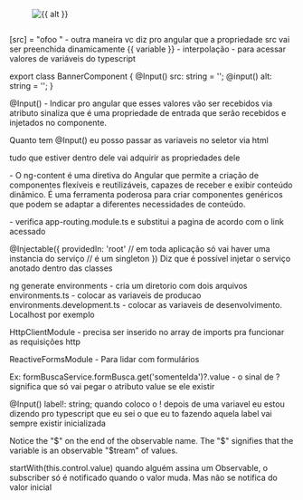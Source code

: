 <figure class="banner">
  <img 
    src="{{ src }}" 
    alt="{{ alt }}">
</figure>

<div>
  <img [src]="fonteImagem" [alt]="textoAlternativo">
</div>


[src] = "ofoo " - outra maneira vc diz pro angular que a propriedade src vai ser preenchida dinamicamente
{{ variable }} - interpolação - para acessar valores de variáveis do typescript



export class BannerComponent {
  @Input() src: string = '';
  @input() alt: string = '';
}

@Input() - Indicar pro angular que esses valores vão ser recebidos via atributo
sinaliza que é uma propriedade de entrada que serão recebidos e injetados no 
componente.

Quanto tem @Input() eu posso passar as variaveis no seletor via html

<ng-content></ng-content> tudo que estiver dentro dele
vai adquirir as propriedades dele

<ng-content> - O ng-content é uma diretiva do Angular que permite a criação de componentes flexíveis e reutilizáveis, capazes de receber e exibir conteúdo dinâmico. É uma ferramenta poderosa para criar componentes genéricos que podem se adaptar a diferentes necessidades de conteúdo.

<app-outlet></app-outlet> - verifica app-routing.module.ts e 
substitui a pagina de acordo com o link acessado


@Injectable({
  providedIn: 'root' // em toda aplicação só vai haver uma instancia do serviço
                      // é um singleton
})
Diz que é possível injetar o serviço anotado
dentro das classes


ng generate environments - cria um diretorio com dois arquivos
environments.ts - colocar as variaveis de producao
environments.development.ts - colocar as variaveis de desenvolvimento. Localhost por exemplo


HttpClientModule - precisa ser inserido no array de imports
pra funcionar as requisições http

ReactiveFormsModule - Para lidar com formulários

Ex:
formBuscaService.formBusca.get('somenteIda')?.value -
o sinal de ? significa que só vai pegar o atributo value se ele existir

@Input() label!: string; quando coloco o ! depois de uma variavel
eu estou dizendo pro typescript que eu sei o que eu to fazendo
aquela label vai sempre existir inicializada


Notice the "$" on the end of the observable name. The "$" signifies that the variable is an observable "$tream" of values.

startWith(this.control.value) quando alguém assina um 
Observable, o subscriber só é notificado quando o valor muda.
Mas não se notifica do valor inicial



